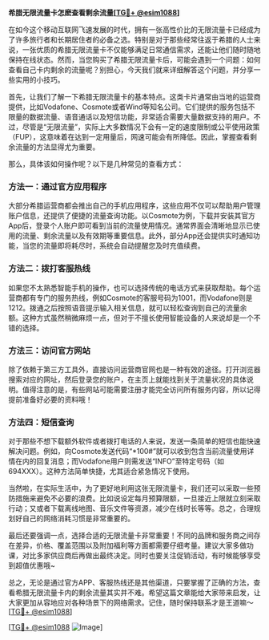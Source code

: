 **希腊无限流量卡怎麽查看剩余流量[[TG💪+ @esim1088](https://t.me/s/esim1088)]**

在如今这个移动互联网飞速发展的时代，拥有一张高性价比的无限流量卡已经成为了许多旅行者和长期居住者的必备之选。特别是对于那些经常往返于希腊的人士来说，一张优质的希腊无限流量卡不仅能够满足日常通信需求，还能让他们随时随地保持在线状态。然而，当您购买了希腊无限流量卡后，可能会遇到一个问题：如何查看自己卡内剩余的流量呢？别担心，今天我们就来详细解答这个问题，并分享一些实用的小技巧。

首先，让我们了解一下希腊无限流量卡的基本特点。这类卡片通常由当地的运营商提供，比如Vodafone、Cosmote或者Wind等知名公司。它们提供的服务包括不限量的数据流量、语音通话以及短信功能，非常适合需要大量数据支持的用户。不过，尽管是“无限流量”，实际上大多数情况下会有一定的速度限制或公平使用政策（FUP），这意味着在达到一定用量后，网速可能会有所降低。因此，掌握查看剩余流量的方法显得尤为重要。

那么，具体该如何操作呢？以下是几种常见的查看方式：

### 方法一：通过官方应用程序

大部分希腊运营商都会推出自己的手机应用程序，这些应用不仅可以帮助用户管理账户信息，还提供了便捷的流量查询功能。以Cosmote为例，下载并安装其官方App后，登录个人账户即可看到当前的流量使用情况。通常界面会清晰地显示已使用的流量、剩余流量以及有效期等重要信息。此外，部分App还会提供实时通知功能，当您的流量即将耗尽时，系统会自动提醒您及时充值续费。

### 方法二：拨打客服热线

如果您不太熟悉智能手机的操作，也可以选择传统的电话方式来获取帮助。每个运营商都有专门的服务热线，例如Cosmote的客服号码为1001，而Vodafone则是1212。拨通之后按照语音提示输入相关信息，就可以轻松查询到自己的流量余额。这种方式虽然稍微麻烦一点，但对于不擅长使用智能设备的人来说却是一个不错的选择。

### 方法三：访问官方网站

除了依赖于第三方工具外，直接访问运营商官网也是一种有效的途径。打开浏览器搜索对应的网址，然后登录您的账户，在主页上就能找到关于流量状况的具体说明。值得注意的是，有些网站可能需要注册才能完全访问所有服务内容，所以记得提前准备好必要的资料哦！

### 方法四：短信查询

对于那些不想下载额外软件或者拨打电话的人来说，发送一条简单的短信也能快速解决问题。例如，向Cosmote发送代码“*100#”就可以收到包含当前流量使用详情在内的回复消息；而Vodafone用户则需发送“INFO”至特定号码（如694XXX）。这种方法简单快捷，尤其适合紧急情况下使用。

当然啦，在实际生活中，为了更好地利用这张无限流量卡，我们还可以采取一些预防措施来避免不必要的浪费。比如说设定每月预算限额，一旦接近上限就立刻采取行动；又或者下载离线地图、音乐文件等资源，减少在线时长等等。总之，合理规划好自己的网络消耗习惯是非常重要的。

最后还要强调一点，选择合适的无限流量卡非常重要！不同的品牌和服务商之间存在差异，价格、覆盖范围以及附加福利等方面都需要仔细考量。建议大家多做功课，对比多家供应商后再做出最终决定。同时也要关注促销活动，有时候能够享受到超值优惠哦~

总之，无论是通过官方APP、客服热线还是其他渠道，只要掌握了正确的方法，查看希腊无限流量卡内的剩余流量其实并不难。希望这篇文章能给大家带来启发，让大家更加从容地应对各种场景下的网络需求。记住，随时保持联系才是王道嘛～[[TG💪+ @esim1088](https://t.me/s/esim1088)]

[[TG💪+ @esim1088](https://t.me/s/esim1088) ![Image](https://i.postimg.cc/4NQfJmqS/Snipaste-2025-05-13-00-14-12.png)]